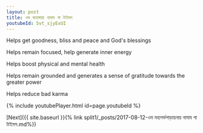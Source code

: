 ```yaml
---
layout: post
title: ওম মাহাঙ্গায়া নামায গা টাইমস
youtubeId: 5vt_sjyExUI
---
```

 
 
Helps get goodness, bliss and peace and God's blessings
 
Helps remain focused, help generate inner energy 
 
Helps boost physical and mental health 
 
Helps remain grounded and generates a sense of gratitude towards the greater power 
 
Helps reduce bad karma
 
 
 
 


{% include youtubePlayer.html id=page.youtubeId %}
 
[Next]({{ site.baseurl }}{% link  split1/_posts/2017-08-12-ওম মহাগর্ভপাড়ায়নায় নামায গা টাইমস.md%})
 
